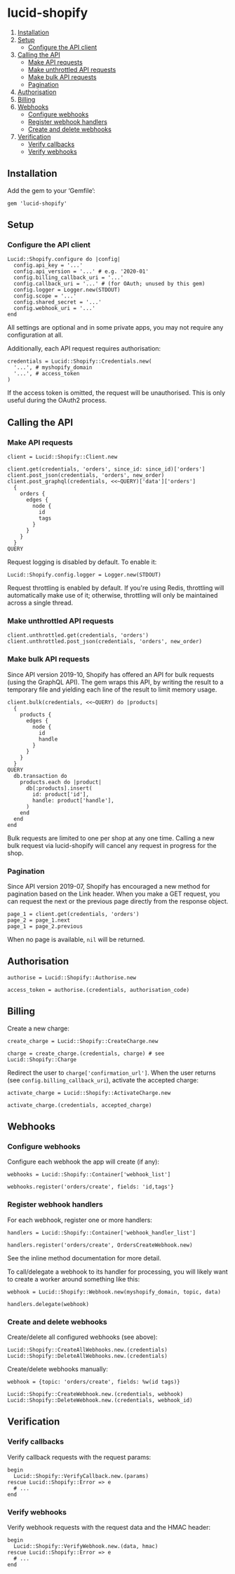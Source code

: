 lucid-shopify
=============

1. [Installation](#installation)
2. [Setup](#setup)
    * [Configure the API client](#configure-the-api-client)
3. [Calling the API](#calling-the-api)
    * [Make API requests](#make-api-requests)
    * [Make unthrottled API requests](#make-unthrottled-api-requests)
    * [Make bulk API requests](#make-bulk-api-requests)
    * [Pagination](#pagination)
4. [Authorisation](#authorisation)
5. [Billing](#billing)
6. [Webhooks](#webhooks)
    * [Configure webhooks](#configure-webhooks)
    * [Register webhook handlers](#register-webhook-handlers)
    * [Create and delete webhooks](#create-and-delete-webhooks)
7. [Verification](#verification)
    * [Verify callbacks](#verify-callbacks)
    * [Verify webhooks](#verify-webhooks)


Installation
------------

Add the gem to your ‘Gemfile’:

    gem 'lucid-shopify'


Setup
-----

### Configure the API client

    Lucid::Shopify.configure do |config|
      config.api_key = '...'
      config.api_version = '...' # e.g. '2020-01'
      config.billing_callback_uri = '...'
      config.callback_uri = '...' # (for OAuth; unused by this gem)
      config.logger = Logger.new(STDOUT)
      config.scope = '...'
      config.shared_secret = '...'
      config.webhook_uri = '...'
    end

All settings are optional and in some private apps, you may not require any
configuration at all.

Additionally, each API request requires authorisation:

    credentials = Lucid::Shopify::Credentials.new(
      '...', # myshopify_domain
      '...', # access_token
    )

If the access token is omitted, the request will be unauthorised.  This is only
useful during the OAuth2 process.


Calling the API
---------------

### Make API requests

    client = Lucid::Shopify::Client.new

    client.get(credentials, 'orders', since_id: since_id)['orders']
    client.post_json(credentials, 'orders', new_order)
    client.post_graphql(credentials, <<~QUERY)['data']['orders']
      {
        orders {
          edges {
            node {
              id
              tags
            }
          }
        }
      }
    QUERY

Request logging is disabled by default. To enable it:

    Lucid::Shopify.config.logger = Logger.new(STDOUT)

Request throttling is enabled by default. If you're using Redis, throttling will
automatically make use of it; otherwise, throttling will only be maintained
across a single thread.


### Make unthrottled API requests

    client.unthrottled.get(credentials, 'orders')
    client.unthrottled.post_json(credentials, 'orders', new_order)


### Make bulk API requests

Since API version 2019-10, Shopify has offered an API for bulk requests (using
the GraphQL API). The gem wraps this API, by writing the result to a temporary
file and yielding each line of the result to limit memory usage.

    client.bulk(credentials, <<~QUERY) do |products|
      {
        products {
          edges {
            node {
              id
              handle
            }
          }
        }
      }
    QUERY
      db.transaction do
        products.each do |product|
          db[:products].insert(
            id: product['id'],
            handle: product['handle'],
          )
        end
      end
    end

Bulk requests are limited to one per shop at any one time. Calling a new bulk
request via lucid-shopify will cancel any request in progress for the shop.


### Pagination

Since API version 2019-07, Shopify has encouraged a new method for pagination
based on the Link header. When you make a GET request, you can request the next
or the previous page directly from the response object.

    page_1 = client.get(credentials, 'orders')
    page_2 = page_1.next
    page_1 = page_2.previous

When no page is available, `nil` will be returned.


Authorisation
-------------

    authorise = Lucid::Shopify::Authorise.new

    access_token = authorise.(credentials, authorisation_code)


Billing
-------

Create a new charge:

    create_charge = Lucid::Shopify::CreateCharge.new

    charge = create_charge.(credentials, charge) # see Lucid::Shopify::Charge

Redirect the user to `charge['confirmation_url']`. When the user returns (see
`config.billing_callback_uri`), activate the accepted charge:

    activate_charge = Lucid::Shopify::ActivateCharge.new

    activate_charge.(credentials, accepted_charge)


Webhooks
--------

### Configure webhooks

Configure each webhook the app will create (if any):

    webhooks = Lucid::Shopify::Container['webhook_list']

    webhooks.register('orders/create', fields: 'id,tags'}


### Register webhook handlers

For each webhook, register one or more handlers:

    handlers = Lucid::Shopify::Container['webhook_handler_list']

    handlers.register('orders/create', OrdersCreateWebhook.new)

See the inline method documentation for more detail.

To call/delegate a webhook to its handler for processing, you will likely want
to create a worker around something like this:

    webhook = Lucid::Shopify::Webhook.new(myshopify_domain, topic, data)

    handlers.delegate(webhook)


### Create and delete webhooks

Create/delete all configured webhooks (see above):

    Lucid::Shopify::CreateAllWebhooks.new.(credentials)
    Lucid::Shopify::DeleteAllWebhooks.new.(credentials)

Create/delete webhooks manually:

    webhook = {topic: 'orders/create', fields: %w(id tags)}

    Lucid::Shopify::CreateWebhook.new.(credentials, webhook)
    Lucid::Shopify::DeleteWebhook.new.(credentials, webhook_id)


Verification
------------

### Verify callbacks

Verify callback requests with the request params:

    begin
      Lucid::Shopify::VerifyCallback.new.(params)
    rescue Lucid::Shopify::Error => e
      # ...
    end


### Verify webhooks

Verify webhook requests with the request data and the HMAC header:

    begin
      Lucid::Shopify::VerifyWebhook.new.(data, hmac)
    rescue Lucid::Shopify::Error => e
      # ...
    end
